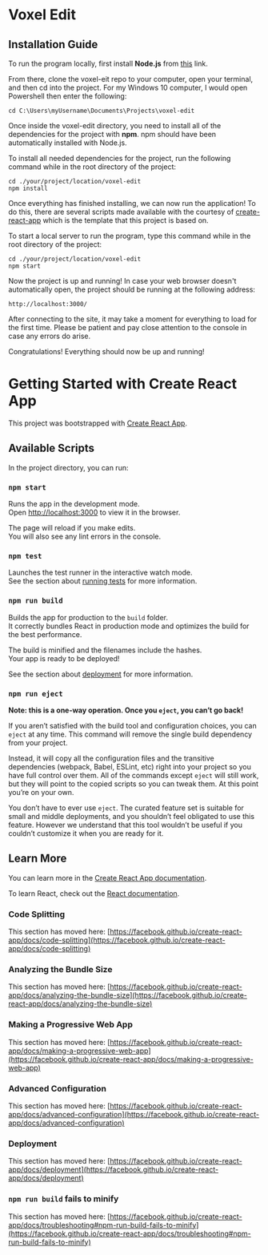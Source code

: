 # Voxel Edit

## Installation Guide

To run the program locally, first install **Node.js** from [this](https://nodejs.org/en/download/) link.

From there, clone the voxel-eit repo to your computer, open your terminal, and then cd into the project. For my Windows 10 computer, I would open Powershell then enter the following:

```
cd C:\Users\myUsername\Documents\Projects\voxel-edit
```

Once inside the voxel-edit directory, you need to install all of the dependencies for the project with **npm**. npm should have been automatically installed with Node.js.

To install all needed dependencies for the project, run the following command while in the root directory of the project:

```
cd ./your/project/location/voxel-edit
npm install
```

Once everything has finished installing, we can now run the application! To do this, there are several scripts made available with the courtesy of [create-react-app](https://create-react-app.dev/) which is the template that this project is based on.

To start a local server to run the program, type this command while in the root directory of the project:

```
cd ./your/project/location/voxel-edit
npm start
```

Now the project is up and running! In case your web browser doesn't automatically open, the project should be running at the following address:

```
http://localhost:3000/
```

After connecting to the site, it may take a moment for everything to load for the first time. Please be patient and pay close attention to the console in case any errors do arise.

Congratulations! Everything should now be up and running!

# Getting Started with Create React App

This project was bootstrapped with [Create React App](https://github.com/facebook/create-react-app).

## Available Scripts

In the project directory, you can run:

### `npm start`

Runs the app in the development mode.\
Open [http://localhost:3000](http://localhost:3000) to view it in the browser.

The page will reload if you make edits.\
You will also see any lint errors in the console.

### `npm test`

Launches the test runner in the interactive watch mode.\
See the section about [running tests](https://facebook.github.io/create-react-app/docs/running-tests) for more information.

### `npm run build`

Builds the app for production to the `build` folder.\
It correctly bundles React in production mode and optimizes the build for the best performance.

The build is minified and the filenames include the hashes.\
Your app is ready to be deployed!

See the section about [deployment](https://facebook.github.io/create-react-app/docs/deployment) for more information.

### `npm run eject`

**Note: this is a one-way operation. Once you `eject`, you can’t go back!**

If you aren’t satisfied with the build tool and configuration choices, you can `eject` at any time. This command will remove the single build dependency from your project.

Instead, it will copy all the configuration files and the transitive dependencies (webpack, Babel, ESLint, etc) right into your project so you have full control over them. All of the commands except `eject` will still work, but they will point to the copied scripts so you can tweak them. At this point you’re on your own.

You don’t have to ever use `eject`. The curated feature set is suitable for small and middle deployments, and you shouldn’t feel obligated to use this feature. However we understand that this tool wouldn’t be useful if you couldn’t customize it when you are ready for it.

## Learn More

You can learn more in the [Create React App documentation](https://facebook.github.io/create-react-app/docs/getting-started).

To learn React, check out the [React documentation](https://reactjs.org/).

### Code Splitting

This section has moved here: [https://facebook.github.io/create-react-app/docs/code-splitting](https://facebook.github.io/create-react-app/docs/code-splitting)

### Analyzing the Bundle Size

This section has moved here: [https://facebook.github.io/create-react-app/docs/analyzing-the-bundle-size](https://facebook.github.io/create-react-app/docs/analyzing-the-bundle-size)

### Making a Progressive Web App

This section has moved here: [https://facebook.github.io/create-react-app/docs/making-a-progressive-web-app](https://facebook.github.io/create-react-app/docs/making-a-progressive-web-app)

### Advanced Configuration

This section has moved here: [https://facebook.github.io/create-react-app/docs/advanced-configuration](https://facebook.github.io/create-react-app/docs/advanced-configuration)

### Deployment

This section has moved here: [https://facebook.github.io/create-react-app/docs/deployment](https://facebook.github.io/create-react-app/docs/deployment)

### `npm run build` fails to minify

This section has moved here: [https://facebook.github.io/create-react-app/docs/troubleshooting#npm-run-build-fails-to-minify](https://facebook.github.io/create-react-app/docs/troubleshooting#npm-run-build-fails-to-minify)
